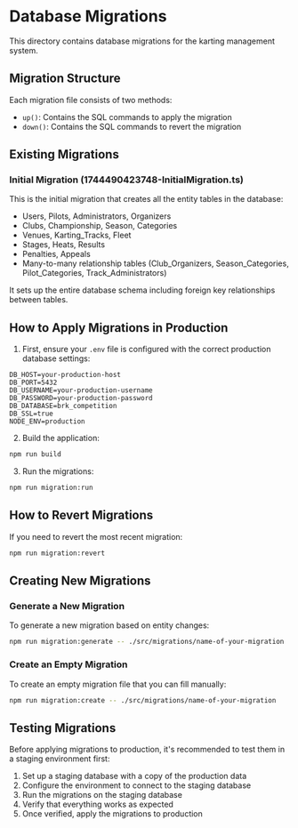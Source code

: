 # Database Migrations

This directory contains database migrations for the karting management system.

## Migration Structure

Each migration file consists of two methods:
- `up()`: Contains the SQL commands to apply the migration
- `down()`: Contains the SQL commands to revert the migration

## Existing Migrations

### Initial Migration (1744490423748-InitialMigration.ts)

This is the initial migration that creates all the entity tables in the database:

- Users, Pilots, Administrators, Organizers
- Clubs, Championship, Season, Categories
- Venues, Karting_Tracks, Fleet
- Stages, Heats, Results
- Penalties, Appeals
- Many-to-many relationship tables (Club_Organizers, Season_Categories, Pilot_Categories, Track_Administrators)

It sets up the entire database schema including foreign key relationships between tables.

## How to Apply Migrations in Production

1. First, ensure your `.env` file is configured with the correct production database settings:

```
DB_HOST=your-production-host
DB_PORT=5432
DB_USERNAME=your-production-username
DB_PASSWORD=your-production-password
DB_DATABASE=brk_competition
DB_SSL=true
NODE_ENV=production
```

2. Build the application:

```bash
npm run build
```

3. Run the migrations:

```bash
npm run migration:run
```

## How to Revert Migrations

If you need to revert the most recent migration:

```bash
npm run migration:revert
```

## Creating New Migrations

### Generate a New Migration

To generate a new migration based on entity changes:

```bash
npm run migration:generate -- ./src/migrations/name-of-your-migration
```

### Create an Empty Migration

To create an empty migration file that you can fill manually:

```bash
npm run migration:create -- ./src/migrations/name-of-your-migration
```

## Testing Migrations

Before applying migrations to production, it's recommended to test them in a staging environment first:

1. Set up a staging database with a copy of the production data
2. Configure the environment to connect to the staging database
3. Run the migrations on the staging database
4. Verify that everything works as expected
5. Once verified, apply the migrations to production 